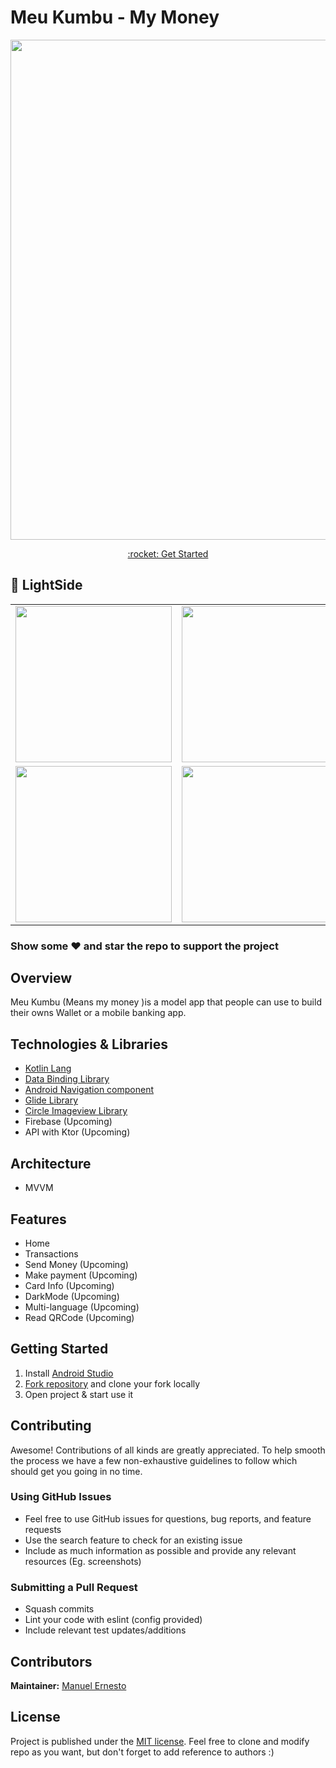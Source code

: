 # Meu Kumbu - My Money 

<p align="center">
<img width="800px"  src="https://imgur.com/MzXDDvQ.png">
</p>

<p align="center"><a href="#getting-started">:rocket: Get Started</a></p>

## 📸 LightSide
|                                      |                                      | 
| :----------------------------------: | :----------------------------------: |
| <img width="250px"  src="https://imgur.com/SkryGto.png"> | <img width="250px"  src="https://imgur.com/vTYXaxD.png"> |
| <img width="250px"  src="https://imgur.com/7MFVSwf.png"> | <img width="250px"  src="https://imgur.com/J1XKSiA.png"> |


### Show some :heart: and star the repo to support the project

## Overview

Meu Kumbu (Means my money )is a model app that people can use to build their owns Wallet or a mobile banking app.

## Technologies & Libraries

- [Kotlin Lang](https://kotlinlang.org/)
- [Data Binding Library](https://developer.android.com/topic/libraries/data-binding)
- [Android Navigation component](https://developer.android.com/guide/navigation/navigation-getting-started)
- [Glide Library](https://github.com/bumptech/glide)
- [Circle Imageview Library](https://github.com/hdodenhof/CircleImageView)
- Firebase (Upcoming)
- API with Ktor (Upcoming)

## Architecture

- MVVM

## Features

- Home 
- Transactions 
- Send Money (Upcoming)
- Make payment (Upcoming)
- Card Info (Upcoming)
- DarkMode (Upcoming)
- Multi-language (Upcoming)
- Read QRCode (Upcoming)

## Getting Started

1. Install [Android Studio](https://developer.android.com/studio/?gclid=CjwKCAjw44jrBRAHEiwAZ9igKDTErwXeJfsoSCzU_FxcmUz3sB4hZX-zHOCz1fyjhRgNApwJE9eSYBoC1aYQAvD_BwE)
1. [Fork repository](https://github.com/manuelernesto/meu_kumbu) and clone your fork locally
1. Open project & start use it

## Contributing

Awesome! Contributions of all kinds are greatly appreciated. To help smooth the process we have a few non-exhaustive guidelines to follow which should get you going in no time.

### Using GitHub Issues

- Feel free to use GitHub issues for questions, bug reports, and feature requests
- Use the search feature to check for an existing issue
- Include as much information as possible and provide any relevant resources (Eg. screenshots)

### Submitting a Pull Request

- Squash commits
- Lint your code with eslint (config provided)
- Include relevant test updates/additions

## Contributors

**Maintainer:** [Manuel Ernesto](https://github.com/manuelernesto)

## License

Project is published under the [MIT license](/LICENSE.md).
Feel free to clone and modify repo as you want, but don't forget to add reference to authors :)